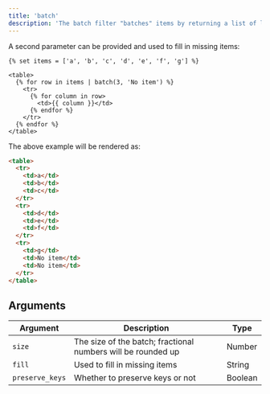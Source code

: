 ```yaml
---
title: 'batch'
description: 'The batch filter "batches" items by returning a list of lists with the given number of items.'
---
```


A second parameter can be provided and used to fill in missing items:

```canvas
{% set items = ['a', 'b', 'c', 'd', 'e', 'f', 'g'] %}

<table>
  {% for row in items | batch(3, 'No item') %}
    <tr>
      {% for column in row>
        <td>{{ column }}</td>
      {% endfor %}
    </tr>
  {% endfor %}
</table>
```

The above example will be rendered as:

```html
<table>
  <tr>
    <td>a</td>
    <td>b</td>
    <td>c</td>
  </tr>
  <tr>
    <td>d</td>
    <td>e</td>
    <td>f</td>
  </tr>
  <tr>
    <td>g</td>
    <td>No item</td>
    <td>No item</td>
  </tr>
</table>
```

## Arguments

Argument        | Description                                                  | Type
--------------- | ------------------------------------------------------------ | -------
`size`          | The size of the batch; fractional numbers will be rounded up | Number
`fill`          | Used to fill in missing items                                | String
`preserve_keys` | Whether to preserve keys or not                              | Boolean

